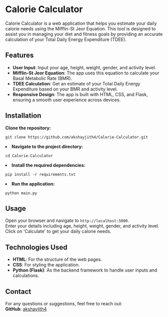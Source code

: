 <h1>Calorie Calculator</h1>

<p>Calorie Calculator is a web application that helps you estimate your daily calorie needs using the Mifflin-St Jeor Equation. This tool is designed to assist you in managing your diet and fitness goals by providing an accurate calculation of your Total Daily Energy Expenditure (TDEE).</p>

<h2>Features</h2>
<ul>
    <li><strong>User Input</strong>: Input your age, height, weight, gender, and activity level.</li>
    <li><strong>Mifflin-St Jeor Equation</strong>: The app uses this equation to calculate your Basal Metabolic Rate (BMR).</li>
    <li><strong>TDEE Calculation</strong>: Get an estimate of your Total Daily Energy Expenditure based on your BMR and activity level.</li>
    <li><strong>Responsive Design</strong>: The app is built with HTML, CSS, and Flask, ensuring a smooth user experience across devices.</li>
</ul>

<h2>Installation</h2>
<p><strong>Clone the repository:</strong></p>
<pre><code>git clone https://github.com/akshayjith4/Calorie-Calculator.git</code></pre>

<li><strong>Navigate to the project directory:</strong></li>
<pre><code>cd Calorie-Calculator</code></pre>

<li><strong>Install the required dependencies:</strong></li>
<pre><code>pip install -r requirements.txt</code></pre>

<li><strong>Run the application:</strong></li>
<pre><code>python main.py</code></pre>

<h2>Usage</h2>

<p>
    Open your browser and navigate to <code>http://localhost:5000</code>.<br/>
    Enter your details including age, height, weight, gender, and activity level.<br/>
    Click on 'Calculate' to get your daily calorie needs.
</p>

<h2>Technologies Used</h2>
<ul>
    <li><strong>HTML</strong>: For the structure of the web pages.</li>
    <li><strong>CSS</strong>: For styling the application.</li>
    <li><strong>Python (Flask)</strong>: As the backend framework to handle user inputs and calculations.</li>
</ul>

<h2>Contact</h2>
<p>
    For any questions or suggestions, feel free to reach out:<br/>
    <strong>GitHub</strong>: <a href="https://github.com/akshayjith4">akshayjith4</a>
</p>
